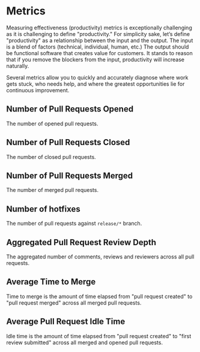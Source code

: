 # Metrics

Measuring effectiveness (productivity) metrics is exceptionally challenging
as it is challenging to define "productivity." For simplicity sake, let’s
define "productivity" as a relationship between the input and the output. The
input is a blend of factors (technical, individual, human, etc.) The output
should be functional software that creates value for customers. It stands to
reason that if you remove the blockers from the input, productivity will
increase naturally.

Several metrics allow you to quickly and accurately diagnose where work gets
stuck, who needs help, and where the greatest opportunities lie for
continuous improvement.

## Number of Pull Requests Opened

The number of opened pull requests.

## Number of Pull Requests Closed

The number of closed pull requests.

## Number of Pull Requests Merged

The number of merged pull requests.

## Number of hotfixes

The number of pull requests against `release/*` branch.

## Aggregated Pull Request Review Depth

The aggregated number of comments, reviews and reviewers across all pull
requests.

## Average Time to Merge

Time to merge is the amount of time elapsed from "pull request created" to
"pull request merged" across all merged pull requests.

## Average Pull Request Idle Time

Idle time is the amount of time elapsed from "pull request created" to "first
review submitted" across all merged and opened pull requests.
